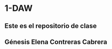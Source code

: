 # 1-DAW
Este es el repositorio de clase
-------------------------------
Génesis Elena Contreras Cabrera
-------------------------------
